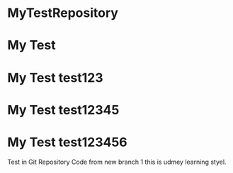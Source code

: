 # MyTestRepository
# My Test
# My Test test123
# My Test test12345
# My Test test123456

Test in Git Repository
Code from new branch 1
this is udmey learning styel.
